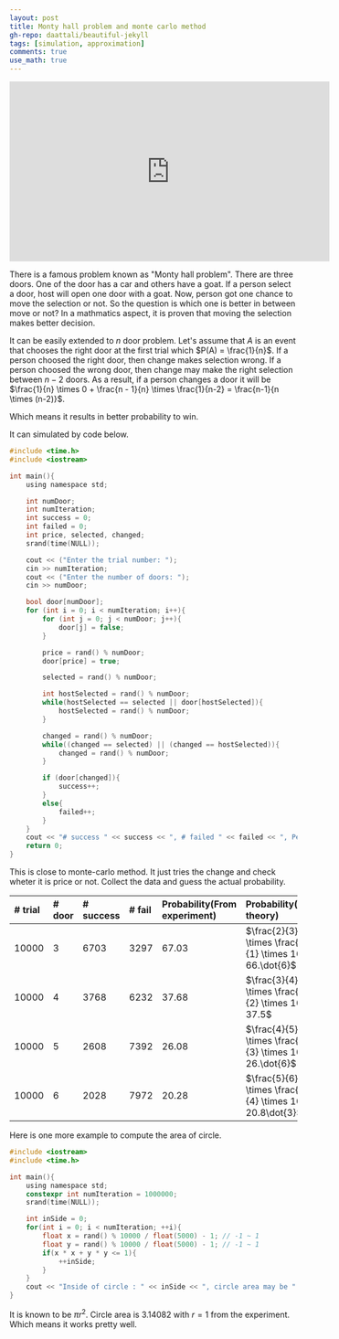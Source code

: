 ```yaml
---
layout: post
title: Monty hall problem and monte carlo method
gh-repo: daattali/beautiful-jekyll
tags: [simulation, approximation]
comments: true
use_math: true
---
```

<div align="center">
    <iframe width="560" height="315" src="https://www.youtube.com/embed/iBdjqtR2iK4?start=66" frameborder="0" allow="accelerometer; autoplay; clipboard-write; encrypted-media; gyroscope; picture-in-picture" allowfullscreen></iframe>
</div>

There is a famous problem known as "Monty hall problem".
There are three doors.
One of the door has a car and others have a goat.
If a person select a door, host will open one door with a goat.
Now, person got one chance to move the selection or not.
So the question is which one is better in between move or not?
In a mathmatics aspect, it is proven that moving the selection makes better decision.

It can be easily extended to $n$ door problem.
Let's assume that $A$ is an event that chooses the right door at the first trial which $P(A) = \frac{1}{n}$.
If a person choosed the right door, then change makes selection wrong.
If a person choosed the wrong door, then change may make the right selection between $n - 2$ doors.
As a result, if a person changes a door it will be $\frac{1}{n} \times 0 + \frac{n - 1}{n} \times \frac{1}{n-2} = \frac{n-1}{n \times (n-2)}$.

Which means it results in better probability to win.

<div align="center" id="sortResultPlot1">
</div>

<script>
    var Before = {name: 'Don\'t change the choice', type: 'scatter', x: [],y: []};
    var After = {name: 'Change the choice', type: 'scatter', x: [],y: []};
    for(var i = 3; i < 11; ++i){
        Before['x'].push(i);
        Before['y'].push(1/i);
        After['x'].push(i);
        After['y'].push((i - 1)/(i * (i - 2)));
    }
    var data = [Before, After];
    var layout = {
        xaxis: {
            title: '# doors',
            showgrid: false,
            zeroline: false
        },
        yaxis: {
            title: 'Win probability',
            showline: false
        }
    };
    Plotly.newPlot('sortResultPlot1', data, layout);
</script>


It can simulated by code below.

```c
#include <time.h>
#include <iostream>

int main(){
    using namespace std;

    int numDoor;
    int numIteration;
    int success = 0;
    int failed = 0;
    int price, selected, changed;
    srand(time(NULL));

    cout << ("Enter the trial number: ");
    cin >> numIteration;
    cout << ("Enter the number of doors: ");
    cin >> numDoor;

    bool door[numDoor];
    for (int i = 0; i < numIteration; i++){
        for (int j = 0; j < numDoor; j++){
            door[j] = false;
        }

        price = rand() % numDoor;
        door[price] = true;

        selected = rand() % numDoor;

        int hostSelected = rand() % numDoor;
        while(hostSelected == selected || door[hostSelected]){
            hostSelected = rand() % numDoor;
        }

        changed = rand() % numDoor;
        while((changed == selected) || (changed == hostSelected)){
            changed = rand() % numDoor;
        }

        if (door[changed]){
            success++;
        }
        else{
            failed++;
        }
    }
    cout << "# success " << success << ", # failed " << failed << ", Percentage " << success / float(numIteration) * 100 << std::endl;
    return 0;
}
```

This is close to monte-carlo method.
It just tries the change and check wheter it is price or not.
Collect the data and guess the actual probability.

| # trial | # door | # success | # fail | Probability(From experiment) | Probability(From theory)|
| :------ |:--- | :--- | :--- | :--- | :--- |
| 10000 | 3 | 6703 | 3297 | 67.03 | $\frac{2}{3} \times \frac{1}{1} \times 100 = 66.\dot{6}$ |
| 10000 | 4 | 3768 | 6232 | 37.68 | $\frac{3}{4} \times \frac{1}{2} \times 100 = 37.5$ |
| 10000 | 5 | 2608 | 7392 | 26.08 | $\frac{4}{5} \times \frac{1}{3} \times 100 = 26.\dot{6}$ |
| 10000 | 6 | 2028 | 7972 | 20.28 | $\frac{5}{6} \times \frac{1}{4} \times 100 = 20.8\dot{3}$ |

Here is one more example to compute the area of circle.

```c
#include <iostream>
#include <time.h>

int main(){
    using namespace std;
    constexpr int numIteration = 1000000;
    srand(time(NULL));

    int inSide = 0;
    for(int i = 0; i < numIteration; ++i){
        float x = rand() % 10000 / float(5000) - 1; // -1 ~ 1
        float y = rand() % 10000 / float(5000) - 1; // -1 ~ 1
        if(x * x + y * y <= 1){
            ++inSide;
        }
    }
    cout << "Inside of circle : " << inSide << ", circle area may be " << 4 * inSide/float(numIteration) << std::endl;
}
```

It is known to be $\pi r^2$.
Circle area is $3.14082$ with $r = 1$ from the experiment.
Which means it works pretty well.
